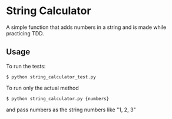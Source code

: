 # String Calculator
A simple function that adds numbers in a string and is made while practicing TDD.

## Usage
To run the tests:
``` 
$ python string_calculator_test.py 
```

To run only the actual method
```
$ python string_calculator.py {numbers} 
```
and pass numbers as the string numbers like "1, 2, 3"
